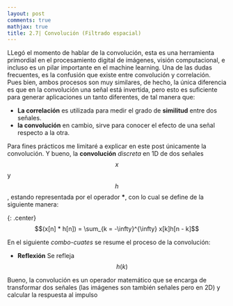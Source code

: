 ```yaml
---
layout: post
comments: true
mathjax: true
title: 2.7| Convolución (Filtrado espacial)
--- 
```


LLegó el momento de hablar de la convolución, esta es una herramienta primordial en el procesamiento digital de imágenes, visión computacional, e incluso es un pilar importante en el machine learning. Una de las dudas frecuentes, es la confusión que existe entre convolución y correlación. Pues bien, ambos procesos son muy similares, de hecho, la única diferencia es que en la convolución una señal está invertida, pero esto es suficiente para generar aplicaciones un tanto diferentes, de tal manera que:

* __La correlación__ es utilizada para medir el grado de __similitud__ entre dos señales.
* __la convolución__ en cambio, sirve para conocer el efecto de una señal respecto a la otra.

Para fines prácticos me limitaré a explicar en este post únicamente la convolución. Y bueno, la __convolución__ _discreta_ en 1D de dos señales $$x$$ y $$h$$, estando representada por el operador __*__, con lo cual se define de la siguiente manera:

{: .center}
$$(x[n] * h[n]) = \sum_{k = -\infty}^{\infty} x[k]h[n - k]$$

En el siguiente _combo-cuates_ se resume el proceso de la convolución:
* __Reflexión__ Se refleja $$h(k)$$


Bueno, la convolución es un operador matemático que se encarga de transformar dos señales (las imágenes son también señales pero en 2D) y calcular la respuesta al impulso

